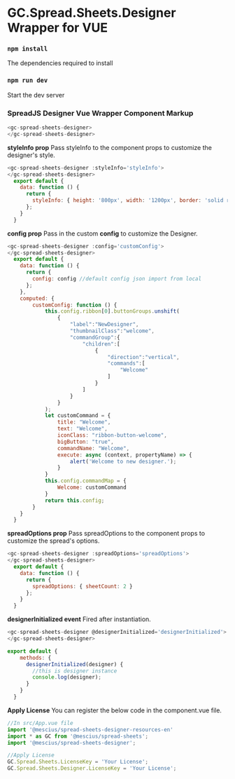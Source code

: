 # GC.Spread.Sheets.Designer Wrapper for VUE

### `npm install`
The dependencies required to install

### `npm run dev`
Start the dev server

### SpreadJS Designer Vue Wrapper Component Markup
```js
<gc-spread-sheets-designer>
</gc-spread-sheets-designer>
```

**styleInfo prop** Pass styleInfo to the component props to customize the designer's style.
```js
<gc-spread-sheets-designer :styleInfo='styleInfo'>
</gc-spread-sheets-designer>
  export default {
    data: function () {
      return {
        styleInfo: { height: '800px', width: '1200px', border: 'solid red 1px' }
      };
    }
  }
```

**config prop** Pass in the custom **config** to customize the Designer.
```js
<gc-spread-sheets-designer :config='customConfig'>
</gc-spread-sheets-designer>
  export default {
    data: function () {
      return {
        config: config //default config json import from local
      };
    },
    computed: {
        customConfig: function () {
            this.config.ribbon[0].buttonGroups.unshift(
                {
                    "label":"NewDesigner",
                    "thumbnailClass":"welcome",
                    "commandGroup":{
                        "children":[
                            {
                                "direction":"vertical",
                                "commands":[
                                    "Welcome"
                                ]
                            }
                        ]
                    }
                }
            );
            let customCommand = {
                title: "Welcome",
                text: "Welcome",
                iconClass: "ribbon-button-welcome",
                bigButton: "true",
                commandName: "Welcome",
                execute: async (context, propertyName) => {
                    alert('Welcome to new designer.');
                }
            }
            this.config.commandMap = {
                Welcome: customCommand
            }
            return this.config;
        }
    }
  }
```
**spreadOptions prop** Pass spreadOptions to the component props to customize the spread's options.
```js
<gc-spread-sheets-designer :spreadOptions='spreadOptions'>
</gc-spread-sheets-designer>
  export default {
    data: function () {
      return {
        spreadOptions: { sheetCount: 2 }
      };
    }
  }
```
**designerInitialized event** Fired after instantiation.
```js
<gc-spread-sheets-designer @designerInitialized='designerInitialized'>
</gc-spread-sheets-designer>

export default {
    methods: {
      designerInitialized(designer) {
        //this is designer instance
        console.log(designer);
      }
    }
  }
```

**Apply License** You can register the below code in the component.vue file.
```js
//In src/App.vue file
import '@mescius/spread-sheets-designer-resources-en'
import * as GC from '@mescius/spread-sheets';
import '@mescius/spread-sheets-designer';

//Apply License
GC.Spread.Sheets.LicenseKey = 'Your License';
GC.Spread.Sheets.Designer.LicenseKey = 'Your License';
```